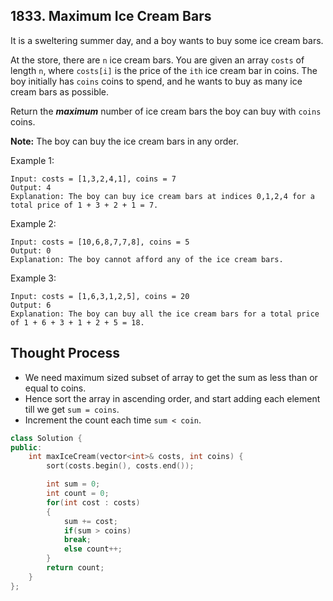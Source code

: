 ## 1833. Maximum Ice Cream Bars
It is a sweltering summer day, and a boy wants to buy some ice cream bars.

At the store, there are `n` ice cream bars. You are given an array `costs` of length `n`, where `costs[i]` is the price of the `ith` ice cream bar in coins. The boy initially has `coins` coins to spend, and he wants to buy as many ice cream bars as possible. 

Return the **_maximum_** number of ice cream bars the boy can buy with `coins` coins.

**Note:** The boy can buy the ice cream bars in any order.

 

Example 1:
```
Input: costs = [1,3,2,4,1], coins = 7
Output: 4
Explanation: The boy can buy ice cream bars at indices 0,1,2,4 for a total price of 1 + 3 + 2 + 1 = 7.
```
Example 2:
```
Input: costs = [10,6,8,7,7,8], coins = 5
Output: 0
Explanation: The boy cannot afford any of the ice cream bars.
```
Example 3:
```
Input: costs = [1,6,3,1,2,5], coins = 20
Output: 6
Explanation: The boy can buy all the ice cream bars for a total price of 1 + 6 + 3 + 1 + 2 + 5 = 18.
```

## Thought Process
- We need maximum sized subset of array to get the sum as less than or equal to coins.
- Hence sort the array in ascending order, and start adding each element till we get `sum = coins`.
- Increment the count each time `sum < coin`.

```cpp
class Solution {
public:
    int maxIceCream(vector<int>& costs, int coins) {
        sort(costs.begin(), costs.end());

        int sum = 0;
        int count = 0;
        for(int cost : costs)
        {
            sum += cost;
            if(sum > coins)
            break;
            else count++;
        }
        return count;
    }
};
```
